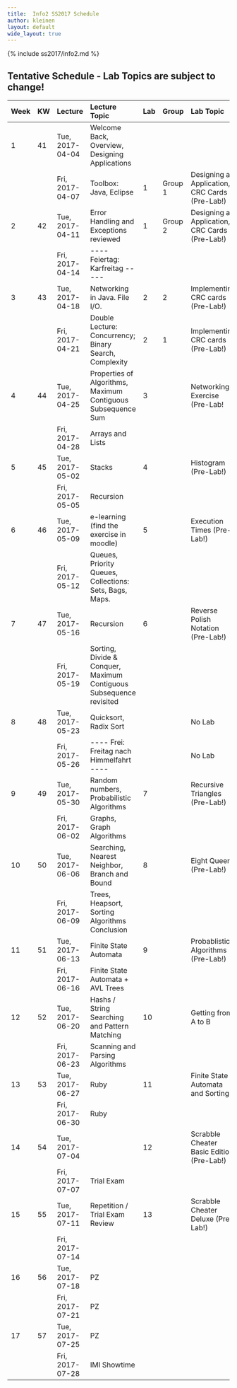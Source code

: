```yaml
---
title:  Info2 SS2017 Schedule
author: kleinen
layout: default
wide_layout: true
---
```

{% include ss2017/info2.md %}

## Tentative Schedule - Lab Topics are subject to change!


| Week | KW | Lecture         | Lecture Topic                                                       | Lab | Group   | Lab Topic                                       |    |
|:-----|:---|:----------------|:--------------------------------------------------------------------|:----|:--------|:------------------------------------------------|:---|
| 1    | 41 | Tue, 2017-04-04 | Welcome Back, Overview, Designing Applications                      |     |         |                                                 |    |
|      |    | Fri, 2017-04-07 | Toolbox: Java, Eclipse                                              | 1   | Group 1 | Designing an Application, CRC Cards  (Pre-Lab!) |    |
| 2    | 42 | Tue, 2017-04-11 | Error Handling and Exceptions reviewed                              | 1   | Group 2 | Designing an Application, CRC Cards  (Pre-Lab!) |    |
|      |    | Fri, 2017-04-14 | ---- Feiertag: Karfreitag -----                                     |     |         |                                                 |    |
| 3    | 43 | Tue, 2017-04-18 | Networking in Java. File I/O.                                       | 2   | 2       | Implementing CRC cards (Pre-Lab!)               |    |
|      |    | Fri, 2017-04-21 | Double Lecture: Concurrency; Binary Search, Complexity              | 2   | 1       | Implementing CRC cards (Pre-Lab!)               |    |
| 4    | 44 | Tue, 2017-04-25 | Properties of Algorithms, Maximum Contiguous Subsequence Sum        | 3   |         | Networking Exercise (Pre-Lab!                   | |3 |
|      |    | Fri, 2017-04-28 | Arrays and Lists                                                    |     |         |                                                 |    |
| 5    | 45 | Tue, 2017-05-02 | Stacks                                                              | 4   |         | Histogram (Pre-Lab!)                            |    |
|      |    | Fri, 2017-05-05 | Recursion                                                           |     |         |                                                 |    |
| 6    | 46 | Tue, 2017-05-09 | e-learning (find the exercise in moodle)                            | 5   |         | Execution Times (Pre-Lab!)                      |    |
|      |    | Fri, 2017-05-12 | Queues, Priority Queues, Collections: Sets, Bags, Maps.             |     |         |                                                 |    |
| 7    | 47 | Tue, 2017-05-16 | Recursion                                                           | 6   |         | Reverse Polish Notation (Pre-Lab!)              |    |
|      |    | Fri, 2017-05-19 | Sorting, Divide & Conquer, Maximum Contiguous Subsequence revisited |     |         |                                                 |    |
| 8    | 48 | Tue, 2017-05-23 | Quicksort, Radix Sort                                               |     |         | No Lab                                          |    |
|      |    | Fri, 2017-05-26 | ---- Frei: Freitag nach Himmelfahrt ----                            |     |         | No Lab                                          |    |
| 9    | 49 | Tue, 2017-05-30 | Random numbers, Probabilistic Algorithms                            | 7   |         | Recursive Triangles (Pre-Lab!)                  |    |
|      |    | Fri, 2017-06-02 | Graphs, Graph Algorithms                                            |     |         |                                                 |    |
| 10   | 50 | Tue, 2017-06-06 | Searching, Nearest Neighbor, Branch and Bound                       | 8   |         | Eight Queens (Pre-Lab!)                         | 9  |
|      |    | Fri, 2017-06-09 | Trees, Heapsort, Sorting Algorithms Conclusion                      |     |         |                                                 |    |
| 11   | 51 | Tue, 2017-06-13 | Finite State Automata                                               | 9   |         | Probablistic Algorithms  (Pre-Lab!)             |    |
|      |    | Fri, 2017-06-16 | Finite State Automata + AVL Trees                                   |     |         |                                                 |    |
| 12   | 52 | Tue, 2017-06-20 | Hashs  /  String Searching and Pattern Matching                     | 10  |         | Getting from A to B                             |    |
|      |    | Fri, 2017-06-23 | Scanning and Parsing Algorithms                                     |     |         |                                                 |    |
| 13   | 53 | Tue, 2017-06-27 | Ruby                                                                | 11  |         | Finite State Automata and Sorting               |    |
|      |    | Fri, 2017-06-30 | Ruby                                                                |     |         |                                                 |    |
| 14   | 54 | Tue, 2017-07-04 |                                                                     | 12  |         | Scrabble Cheater Basic Edition (Pre-Lab!)       |    |
|      |    | Fri, 2017-07-07 | Trial Exam                                                          |     |         |                                                 |    |
| 15   | 55 | Tue, 2017-07-11 | Repetition / Trial Exam Review                                      | 13  |         | Scrabble Cheater Deluxe (Pre-Lab!)              |    |
|      |    | Fri, 2017-07-14 |                                                                     |     |         |                                                 |    |
| 16   | 56 | Tue, 2017-07-18 | PZ                                                                  |     |         |                                                 |    |
|      |    | Fri, 2017-07-21 | PZ                                                                  |     |         |                                                 |    |
| 17   | 57 | Tue, 2017-07-25 | PZ                                                                  |     |         |                                                 |    |
|      |    | Fri, 2017-07-28 | IMI Showtime                                                        |     |         |                                                 |    |

